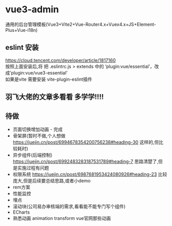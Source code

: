 # vue3-admin
通用的后台管理模板(Vue3+Vite2+Vue-Router4.x+Vuex4.x+JS+Element-Plus+Vue-i18n)


## eslint 安装
https://cloud.tencent.com/developer/article/1817160
<br>
按照上面安装后,将 把 .eslintrc.js > extends 中的 ‘plugin:vue/essential’，改成’plugin:vue/vue3-essential’
<br>
如果是vite  需要安装 vite-plugin-eslint插件


## 羽飞大佬的文章多看看  多学学!!!!

## 待做
+ 页面切换增加动画 - 完成
+ 骨架屏(暂时不做,个人想做 https://juejin.cn/post/6994678354200756238#heading-30 这样的,但比较耗时)
+ 异步组件(后端控制) https://juejin.cn/post/6992483283187531789#heading-7 思路清楚了,但是实施过程有问题
+ 权限系统 https://juejin.cn/post/6987681953424080926#heading-23 比较庞大,但是后续要总结思路,或者小demo
+ rem方案
+ 性能监控
+ 埋点
+ 滚动块(公司易办审核端的需求,看看能不能专门写个组件)
+ ECharts
+ 熟悉动画 animation  transform  vue官网那些动画